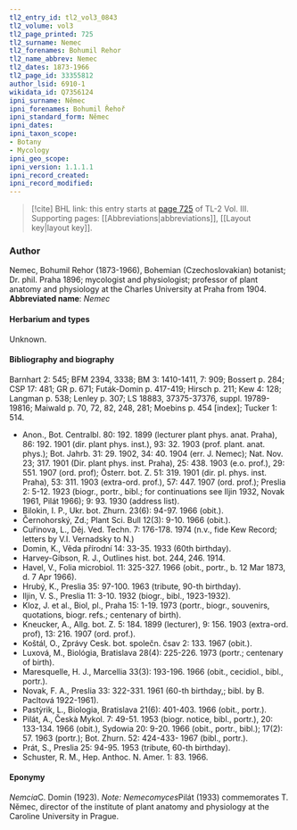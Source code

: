 ```yaml
---
tl2_entry_id: tl2_vol3_0843
tl2_volume: vol3
tl2_page_printed: 725
tl2_surname: Nemec
tl2_forenames: Bohumil Rehor
tl2_name_abbrev: Nemec
tl2_dates: 1873-1966
tl2_page_id: 33355812
author_lsid: 6910-1
wikidata_id: Q7356124
ipni_surname: Němec
ipni_forenames: Bohumil Řehoř
ipni_standard_form: Němec
ipni_dates: 
ipni_taxon_scope: 
- Botany
- Mycology
ipni_geo_scope: 
ipni_version: 1.1.1.1
ipni_record_created: 
ipni_record_modified:
---
```



> [!cite] BHL link: this entry starts at [page 725](https://www.biodiversitylibrary.org/page/33355812) of TL-2 Vol. III.
> Supporting pages: [[Abbreviations|abbreviations]], [[Layout key|layout key]].

### Author

Nemec, Bohumil Rehor (1873-1966), Bohemian (Czechoslovakian) botanist; Dr. phil. Praha 1896; mycologist and physiologist; professor of plant anatomy and physiology at the Charles University at Praha from 1904. 
**Abbreviated name**: *Nemec*

#### Herbarium and types

Unknown.

#### Bibliography and biography

Barnhart 2: 545; BFM 2394, 3338; BM 3: 1410-1411, 7: 909; Bossert p. 284; CSP 17: 481; GR p. 671; Futák-Domin p. 417-419; Hirsch p. 211; Kew 4: 128; Langman p. 538; Lenley p. 307; LS 18883, 37375-37376, suppl. 19789-19816; Maiwald p. 70, 72, 82, 248, 281; Moebins p. 454 \[index\]; Tucker 1: 514.
- Anon., Bot. Centralbl. 80: 192. 1899 (lecturer plant phys. anat. Praha), 86: 192. 1901 (dir. plant phys. inst.), 93: 32. 1903 (prof. plant. anat. phys.); Bot. Jahrb. 31: 29. 1902, 34: 40. 1904 (err. J. Nemec); Nat. Nov. 23; 317. 1901 (Dir. plant phys. inst. Praha), 25: 438. 1903 (e.o. prof.), 29: 551. 1907 (ord. prof); Österr. bot. Z. 51: 319. 1901 (dir. pl. phys. inst. Praha), 53: 311. 1903 (extra-ord. prof.), 57: 447. 1907 (ord. prof.); Preslia 2: 5-12. 1923 (biogr., portr., bibl.; for continuations see Iljin 1932, Novak 1961, Pilát 1966); 9: 93. 1930 (address list).
- Bilokin, I. P., Ukr. bot. Zhurn. 23(6): 94-97. 1966 (obit.).
- Černohorský, Zd.; Plant Sci. Bull 12(3): 9-10. 1966 (obit.).
- Cuřinova, L., Děj. Ved. Techn. 7: 176-178. 1974 (n.v., fide Kew Record; letters by V.I. Vernadsky to N.)
- Domin, K., Věda přírodní 14: 33-35. 1933 (60th birthday).
- Harvey-Gibson, R. J., Outlines hist. bot. 244, 246. 1914.
- Havel, V., Folia microbiol. 11: 325-327. 1966 (obit., portr., b. 12 Mar 1873, d. 7 Apr 1966).
- Hrubý, K., Preslia 35: 97-100. 1963 (tribute, 90-th birthday).
- Iljin, V. S., Preslia 11: 3-10. 1932 (biogr., bibl., 1923-1932).
- Kloz, J. et al., Biol, pl., Praha 15: 1-19. 1973 (portr., biogr., souvenirs, quotations, biogr. refs.; centenary of birth).
- Kneucker, A., Allg. bot. Z. 5: 184. 1899 (lecturer), 9: 156. 1903 (extra-ord. prof), 13: 216. 1907 (ord. prof.).
- Koštál, O., Zprávy Cesk. bot. společn. čsav 2: 133. 1967 (obit.).
- Luxová, M., Biológia, Bratislava 28(4): 225-226. 1973 (portr.; centenary of birth).
- Maresquelle, H. J., Marcellia 33(3): 193-196. 1966 (obit., cecidiol., bibl., portr.).
- Novak, F. A., Preslia 33: 322-331. 1961 (60-th birthday,; bibl. by B. Pacltová 1922-1961).
- Pastỳrik, L., Biologia, Bratislava 21(6): 401-403. 1966 (obit., portr.).
- Pilát, A., Českà Mykol. 7: 49-51. 1953 (biogr. notice, bibl., portr.), 20: 133-134. 1966 (obit.), Sydowia 20: 9-20. 1966 (obit., portr., bibl.); 17(2): 57. 1963 (portr.); Bot. Zhurn. 52: 424-433- 1967 (bibl., portr.).
- Prát, S., Preslia 25: 94-95. 1953 (tribute, 60-th birthday).
- Schuster, R. M., Hep. Anthoc. N. Amer. 1: 83. 1966.

#### Eponymy

*Nemcia*C. Domin (1923). *Note: Nemecomyces*Pilát (1933) commemorates T. Němec, director of the institute of plant anatomy and physiology at the Caroline University in Prague.

